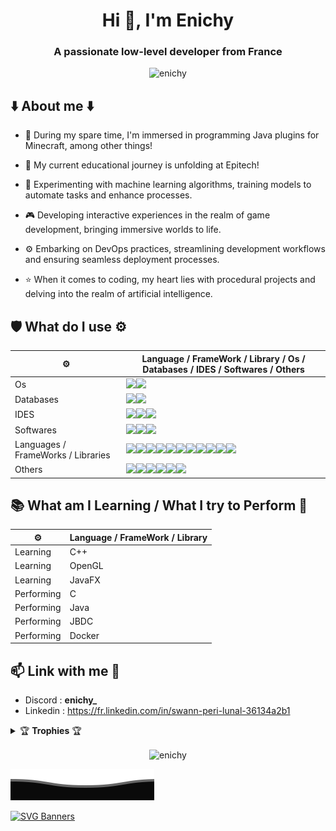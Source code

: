 <h1 align="center">Hi 👋, I'm Enichy</h1>
<h3 align="center">A passionate low-level developer from France</h3>
<p align="center">
  <img src="https://komarev.com/ghpvc/?username=enichy&label=Profile%20views&color=dc8add&style=plastic" alt="enichy" />
</p>

## ⬇️ About me ⬇️

- 🔭 During my spare time, I'm immersed in programming Java plugins for Minecraft, among other things!

- 🌱 My current educational journey is unfolding at Epitech!

- 🤖 Experimenting with machine learning algorithms, training models to automate tasks and enhance processes.

- 🎮 Developing interactive experiences in the realm of game development, bringing immersive worlds to life.

- ⚙️ Embarking on DevOps practices, streamlining development workflows and ensuring seamless deployment processes.

- ⭐ When it comes to coding, my heart lies with procedural projects and delving into the realm of artificial intelligence.

## 🛡️ What do I use ⚙️

| ⚙️ | Language / FrameWork / Library / Os / Databases / IDES / Softwares / Others |
| --- | --- |
| Os | <img src="https://img.shields.io/badge/Linux-FCC624?style=for-the-badge&logo=linux&logoColor=black" /><img src="https://img.shields.io/badge/Ubuntu-E95420?style=for-the-badge&logo=ubuntu&logoColor=white" /> |
| Databases | <img src="https://img.shields.io/badge/Sqlite-003B57?style=for-the-badge&logo=sqlite&logoColor=white" /><img src="https://img.shields.io/badge/MySQL-005C84?style=for-the-badge&logo=mysql&logoColor=white" /> |
| IDES | <img src="https://img.shields.io/badge/Emacs-%237F5AB6.svg?&style=for-the-badge&logo=gnu-emacs&logoColor=white" /><img src="https://img.shields.io/badge/Visual_Studio_Code-0078D4?style=for-the-badge&logo=visual%20studio%20code&logoColor=white" /><img src="https://img.shields.io/badge/IntelliJ_IDEA-000000.svg?style=for-the-badge&logo=intellij-idea&logoColor=white" /> |
| Softwares | <img src="https://img.shields.io/badge/blender-%23F5792A.svg?style=for-the-badge&logo=blender&logoColor=white" /><img src="https://img.shields.io/badge/Canva-%2300C4CC.svg?&style=for-the-badge&logo=Canva&logoColor=white" /><img src="https://img.shields.io/badge/Figma-F24E1E?style=for-the-badge&logo=figma&logoColor=white" /> |
| Languages / FrameWorks / Libraries | <img src="https://img.shields.io/badge/Python-FFD43B?style=for-the-badge&logo=python&logoColor=blue" /><img src="https://img.shields.io/badge/JavaScript-323330?style=for-the-badge&logo=javascript&logoColor=F7DF1E" /><img src="https://img.shields.io/badge/HTML5-E34F26?style=for-the-badge&logo=html5&logoColor=white" /><img src="https://img.shields.io/badge/CSS3-1572B6?style=for-the-badge&logo=css3&logoColor=white" /><img src="https://img.shields.io/badge/C%2B%2B-00599C?style=for-the-badge&logo=c%2B%2B&logoColor=white" /><img src="https://img.shields.io/badge/C-00599C?style=for-the-badge&logo=c&logoColor=white" /><img src="https://img.shields.io/badge/OpenGL-FFFFFF?style=for-the-badge&logo=opengl" /><img src="https://img.shields.io/badge/OpenJDK-ED8B00?style=for-the-badge&logo=openjdk&logoColor=white" /><img src="https://img.shields.io/badge/Godot-478CBF?style=for-the-badge&logo=GodotEngine&logoColor=white" /><img src="https://img.shields.io/badge/gradle-02303A?style=for-the-badge&logo=gradle&logoColor=white" /><img src="https://img.shields.io/badge/Docker-2CA5E0?style=for-the-badge&logo=docker&logoColor=white" /> |
| Others | <img src="https://img.shields.io/badge/GitHub-100000?style=for-the-badge&logo=github&logoColor=white" /><img src="https://img.shields.io/badge/GitHub%20Pages-222222?style=for-the-badge&logo=GitHub%20Pages&logoColor=white" /><img src="https://img.shields.io/badge/GIT-E44C30?style=for-the-badge&logo=git&logoColor=white" /><img src="https://img.shields.io/badge/GNU%20Bash-4EAA25?style=for-the-badge&logo=GNU%20Bash&logoColor=white" /><img src="https://img.shields.io/badge/-LeetCode-FFA116?style=for-the-badge&logo=LeetCode&logoColor=black" /><img src="https://img.shields.io/badge/Discord-5865F2?style=for-the-badge&logo=discord&logoColor=white" />  |

## 📚 What am I Learning / What I try to Perform 📖
| ⚙️ | Language / FrameWork / Library |
| --- | --- |
| Learning | C++ |
| Learning | OpenGL |
| Learning | JavaFX |
| Performing | C |
| Performing | Java |
| Performing | JBDC |
| Performing | Docker |

## 📫 Link with me 📎

- Discord : <b> enichy_ </b>
- Linkedin : https://fr.linkedin.com/in/swann-peri-lunal-36134a2b1

<details>
  <summary>🏆 <b>Trophies</b> 🏆</summary>
  <div style="border: 1px solid black; padding: 10px;">
  <a href="https://github.com/ryo-ma/github-profile-trophy"><img src="https://github-profile-trophy.vercel.app/?username=enichy&theme=tokyonight" alt="enichy" /></a>
  </div>
</details>

<p align="center">
</p>

<p align="center"><img align="center" src="https://github-readme-stats.vercel.app/api/top-langs?username=enichy&show_icons=true&theme=synthwave&locale=en&layout=compact" alt="enichy" /></p>

![Wave](Bottom.svg)

<p align="center">

[![SVG Banners](https://svg-banners.vercel.app/api?type=luminance&text1=Enichy%20🌻&width=1000&height=400)](https://github.com/Akshay090/svg-banners)

</p>
